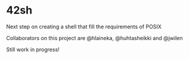 # 42sh
Next step on creating a shell that fill the requirements of POSIX

Collaborators on this project are @hlaineka, @huhtasheikki and @jwilen

Still work in progress!
